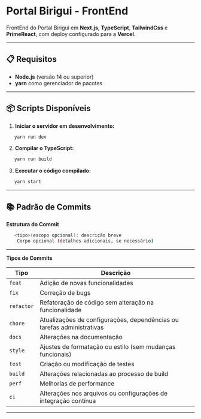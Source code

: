 # Portal Birigui - FrontEnd

FrontEnd do Portal Birigui em **Next.js**, **TypeScript**, **TailwindCss** e **PrimeReact**, com deploy configurado para a **Vercel**.

---

## 📋 Requisitos

- **Node.js** (versão 14 ou superior)
- **yarn** como gerenciador de pacotes

---

## 📦 Scripts Disponíveis

1. **Iniciar o servidor em desenvolvimento:**
```bash
   yarn run dev
```

2. **Compilar o TypeScript:**
```bash
   yarn run build
```

3. **Executar o código compilado:**
```bash
   yarn start
```
---

## 📚 Padrão de Commits

**Estrutura do Commit**
```bash
   <tipo>(escopo opcional): descrição breve
    Corpo opcional (detalhes adicionais, se necessário)
```
---

**Tipos de Commits**

| **Tipo**   | **Descrição**                                                                 |
|------------|-------------------------------------------------------------------------------|
| `feat`     | Adição de novas funcionalidades                                               |
| `fix`      | Correção de bugs                                                              |
| `refactor` | Refatoração de código sem alteração na funcionalidade                         |
| `chore`    | Atualizações de configurações, dependências ou tarefas administrativas        |
| `docs`     | Alterações na documentação                                                    |
| `style`    | Ajustes de formatação ou estilo (sem mudanças funcionais)                     |
| `test`     | Criação ou modificação de testes                                              |
| `build`    | Alterações relacionadas ao processo de build                                  |
| `perf`     | Melhorias de performance                                                      |
| `ci`       | Alterações nos arquivos ou configurações de integração contínua               |

---
